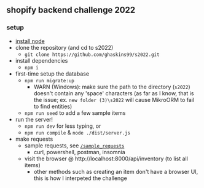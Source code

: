 ## shopify backend challenge 2022

### setup

- [install node](https://nodejs.org/en/download/)
- clone the repository (and cd to s2022)
  - `git clone https://github.com/ghaskins99/s2022.git`
- install dependencies
  - `npm i`
- first-time setup the database
  - `npm run migrate:up`
    - WARN (Windows): make sure the path to the directory (`s2022`) doesn't contain any 'space' characters (as far as I know, that is the issue; ex. `new folder (3)\s2022` will cause MikroORM to fail to find entities)
  - `npm run seed` to add a few sample items
- run the server!
  - `npm run dev` for less typing, or
  - `npm run compile` & `node ./dist/server.js`
- make requests
  - sample requests, see [`/sample_requests`](/sample_requests)
    - curl, powershell, postman, insomnia
  - visit the browser @ http://localhost:8000/api/inventory (to list all items)
    - other methods such as creating an item don't have a browser UI, this is how I interpeted the challenge
